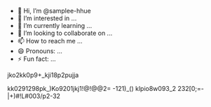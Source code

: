 - 👋 Hi, I’m @samplee-hhue
- 👀 I’m interested in ...
- 🌱 I’m currently learning ...
- 💞️ I’m looking to collaborate on ...
- 📫 How to reach me ...
- 😄 Pronouns: ...
- ⚡ Fun fact: ...

<!---
samplee-hhue/samplee-hhue is a ✨ special ✨ repository because its `README.md` (this file) appears on your GitHub profile.
You can click the Preview link to take a look at your changes.
--->jko2kk0p9+_kji18p2pujja
kk0291298pk_)Ko9201jkj1!@!@@2=    -121)_()
klpio8w093_2
232[0;=-|+)#!L#003/p2-32
